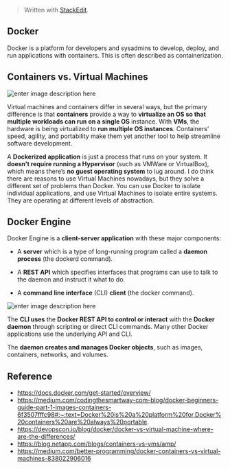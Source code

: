 > Written with [StackEdit](https://stackedit.io/).
## Docker 
Docker is a platform for developers and sysadmins to develop, deploy, and run applications with containers. This is often described as containerization. 

## Containers vs. Virtual Machines
![enter image description here](https://www.itgratis.com/wp-content/uploads/2018/03/docker.jpg)

Virtual machines and containers differ in several ways, but the primary difference is that **containers** provide a way to **virtualize an OS so that multiple workloads can run on a single OS** instance. With **VMs**, the hardware is being virtualized to **run multiple OS instances**. Containers’ speed, agility, and portability make them yet another tool to help streamline software development.

A **Dockerized application** is just a process that runs on your system. It **doesn’t require running a Hypervisor** (such as VMWare or VirtualBox), which means there’s **no guest operating system** to lug around. I do think there are reasons to use Virtual Machines nowadays, but they solve a different set of problems than Docker. You can use Docker to isolate individual applications, and use Virtual Machines to isolate entire systems. They are operating at different levels of abstraction.

## Docker Engine
Docker Engine is a **client-server application** with these major components:

- A **server** which is a type of long-running program called a **daemon process** (the dockerd command).

- A **REST API** which specifies interfaces that programs can use to talk to the daemon and instruct it what to do.

- A **command line interface** (CLI) **client** (the docker command).

![enter image description here](https://docs.docker.com/engine/images/engine-components-flow.png)

The **CLI uses** the **Docker REST API to control or interact** with the **Docker daemon** through scripting or direct CLI commands. Many other Docker applications use the underlying API and CLI.

The **daemon creates and manages Docker objects**, such as images, containers, networks, and volumes.

## Reference 
- https://docs.docker.com/get-started/overview/
- https://medium.com/codingthesmartway-com-blog/docker-beginners-guide-part-1-images-containers-6f3507fffc98#:~:text=Docker%20is%20a%20platform%20for,Docker%20containers%20are%20always%20portable.
- https://devopscon.io/blog/docker/docker-vs-virtual-machine-where-are-the-differences/
- https://blog.netapp.com/blogs/containers-vs-vms/amp/
- https://medium.com/better-programming/docker-containers-vs-virtual-machines-838022906016
<!--stackedit_data:
eyJoaXN0b3J5IjpbMTgxMzQwNzMxNSw4MzI3Mzk5NzMsLTgxMT
AxMzkzMSw4NDI2ODk4NzIsMTA1NjgxOTAwOSwtMTIzOTQ4ODIy
MCw2MTk0NTk0MTQsLTk0NzAyOTI3MCwtMTMwNTI3NjYzMiwyNj
k3NTQ2OSwtMjA5OTczOTQ3NCwtNTAzMzQzMTcyLDIwNzc1ODE3
MTgsNzMwOTk4MTE2XX0=
-->